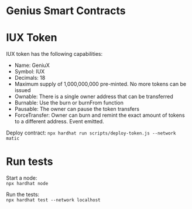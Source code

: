 # Genius Smart Contracts

# IUX Token

IUX token has the following capabilities:

- Name: GeniuX
- Symbol: IUX
- Decimals: 18
- Maximum supply of 1,000,000,000 pre-minted. No more tokens can be issued
- Ownable: There is a single owner address that can be transferred
- Burnable: Use the burn or burnFrom function
- Pausable: The owner can pause the token transfers
- ForceTransfer: Owner can burn and remint the exact amount of tokens to a different address. Event emitted.

Deploy contract:
`npx hardhat run scripts/deploy-token.js --network matic`

# Run tests

Start a node:\
`npx hardhat node`

Run the tests:\
`npx hardhat test --network localhost`
